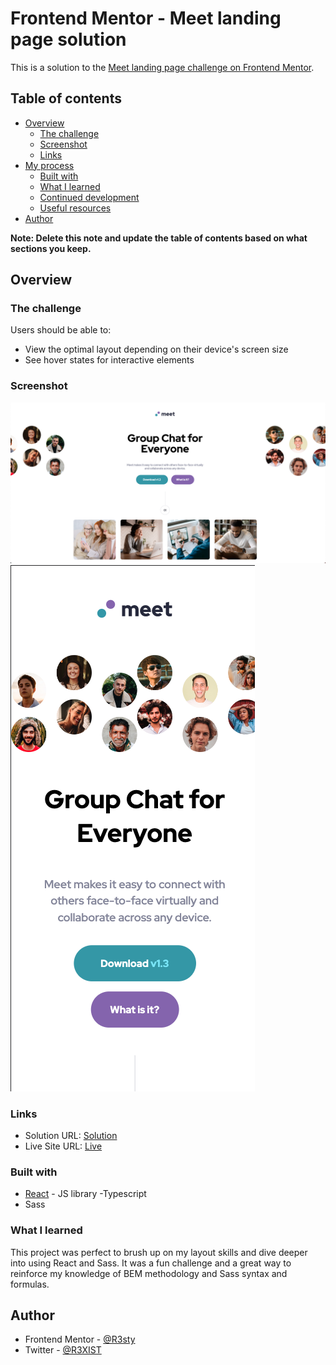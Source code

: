 # Frontend Mentor - Meet landing page solution

This is a solution to the [Meet landing page challenge on Frontend Mentor](https://www.frontendmentor.io/challenges/meet-landing-page-rbTDS6OUR).

## Table of contents

- [Overview](#overview)
  - [The challenge](#the-challenge)
  - [Screenshot](#screenshot)
  - [Links](#links)
- [My process](#my-process)
  - [Built with](#built-with)
  - [What I learned](#what-i-learned)
  - [Continued development](#continued-development)
  - [Useful resources](#useful-resources)
- [Author](#author)

**Note: Delete this note and update the table of contents based on what sections you keep.**

## Overview

### The challenge

Users should be able to:

- View the optimal layout depending on their device's screen size
- See hover states for interactive elements

### Screenshot

![Desktop](./public/assets/meet-landing-desktop.png)
![Mobile](./public/assets/meet-landing-mobile.png)

### Links

- Solution URL: [Solution](https://github.com/R3sty/meet-landing-homepage)
- Live Site URL: [Live](https://your-live-site-url.com)

### Built with

- [React](https://reactjs.org/) - JS library
  -Typescript
- Sass

### What I learned

This project was perfect to brush up on my layout skills and dive deeper into using React and Sass. It was a fun challenge and a great way to reinforce my knowledge of BEM methodology and Sass syntax and formulas.

## Author

- Frontend Mentor - [@R3sty](https://www.frontendmentor.io/profile/R3sty)
- Twitter - [@R3XIST](https://twitter.com/R3XIST)
